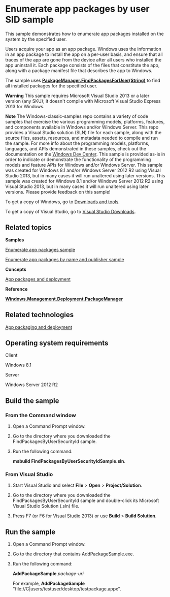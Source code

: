 Enumerate app packages by user SID sample
=========================================

This sample demonstrates how to enumerate app packages installed on the system by the specified user.

Users acquire your app as an app package. Windows uses the information in an app package to install the app on a per-user basis, and ensure that all traces of the app are gone from the device after all users who installed the app uninstall it. Each package consists of the files that constitute the app, along with a package manifest file that describes the app to Windows.

The sample uses [**PackageManager.FindPackagesForUser(String)**](http://msdn.microsoft.com/en-us/library/windows/desktop/br240968) to find all installed packages for the specified user.

**Warning**  This sample requires Microsoft Visual Studio 2013 or a later version (any SKU); it doesn't compile with Microsoft Visual Studio Express 2013 for Windows.

**Note**  The Windows-classic-samples repo contains a variety of code samples that exercise the various programming models, platforms, features, and components available in Windows and/or Windows Server. This repo provides a Visual Studio solution (SLN) file for each sample, along with the source files, assets, resources, and metadata needed to compile and run the sample. For more info about the programming models, platforms, languages, and APIs demonstrated in these samples, check out the documentation on the [Windows Dev Center](https://dev.windows.com). This sample is provided as-is in order to indicate or demonstrate the functionality of the programming models and feature APIs for Windows and/or Windows Server. This sample was created for Windows 8.1 and/or Windows Server 2012 R2 using Visual Studio 2013, but in many cases it will run unaltered using later versions. This sample was created for Windows 8.1 and/or Windows Server 2012 R2 using Visual Studio 2013, but in many cases it will run unaltered using later versions. Please provide feedback on this sample!

To get a copy of Windows, go to [Downloads and tools](http://go.microsoft.com/fwlink/p/?linkid=301696).

To get a copy of Visual Studio, go to [Visual Studio Downloads](http://go.microsoft.com/fwlink/p/?linkid=301697).

Related topics
--------------

**Samples**

[Enumerate app packages sample](http://code.msdn.microsoft.com/windowsdesktop/Package-Manager-Inventory-ee821079)

[Enumerate app packages by name and publisher sample](http://code.msdn.microsoft.com/windowsdesktop/Package-Manager-Inventory-fe747b8a)

**Concepts**

[App packages and deployment](http://msdn.microsoft.com/en-us/library/windows/desktop/hh464929)

**Reference**

[**Windows.Management.Deployment.PackageManager**](http://msdn.microsoft.com/en-us/library/windows/desktop/br240960)

Related technologies
--------------------

[App packaging and deployment](http://msdn.microsoft.com/en-us/library/windows/desktop/hh446593)

Operating system requirements
-----------------------------

Client

Windows 8.1

Server

Windows Server 2012 R2

Build the sample
----------------

### From the Command window

1.  Open a Command Prompt window.

2.  Go to the directory where you downloaded the FindPackagesByUserSecurityId sample.

3.  Run the following command:

    **msbuild FindPackagesByUserSecurityIdSample.sln**.

### From Visual Studio

1.  Start Visual Studio and select **File** \> **Open** \> **Project/Solution**.

2.  Go to the directory where you downloaded the FindPackagesByUserSecurityId sample and double-click its Microsoft Visual Studio Solution (.sln) file.

3.  Press F7 (or F6 for Visual Studio 2013) or use **Build** \> **Build Solution**.

Run the sample
--------------

1.  Open a Command Prompt window.

2.  Go to the directory that contains AddPackageSample.exe.

3.  Run the following command:

    **AddPackageSample** *package-uri*

    For example, **AddPackageSample** "file://C|users/testuser/desktop/testpackage.appx".


